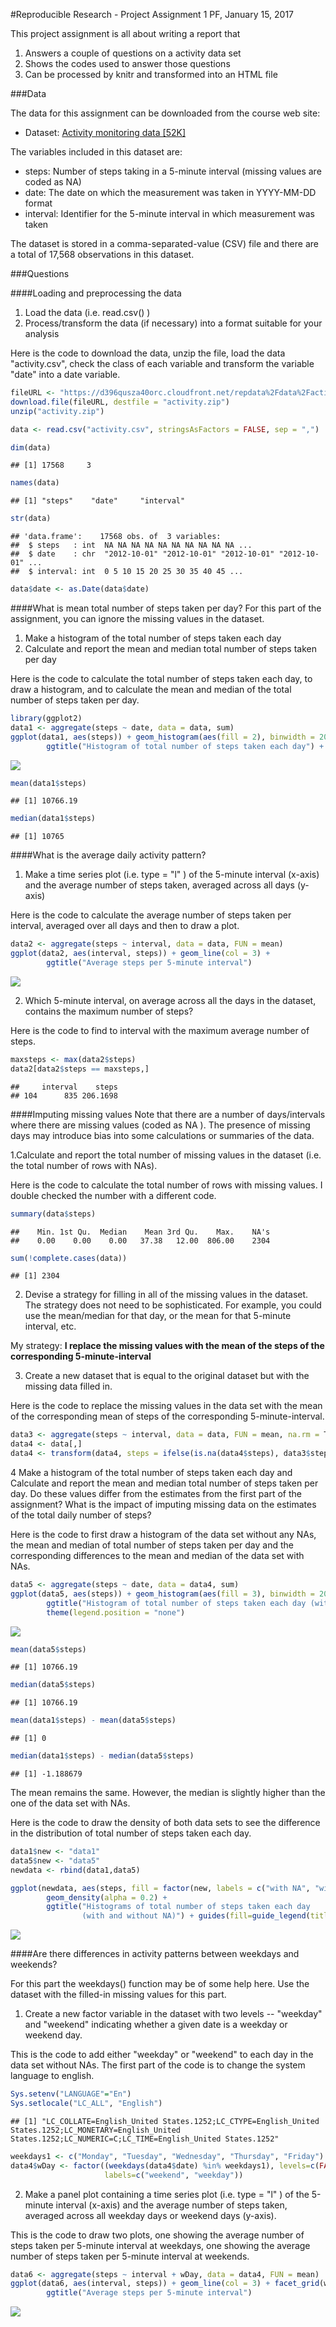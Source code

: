 #Reproducible Research - Project Assignment 1
PF, January 15, 2017

This project assignment is all about writing a report that 

1. Answers a couple of questions on a activity data set
2. Shows the codes used to answer those questions
3. Can be processed by knitr and transformed into an HTML file

###Data

The data for this assignment can be downloaded from the course web site:

- Dataset: [Activity monitoring data [52K]](https://d396qusza40orc.cloudfront.net/repdata%2Fdata%2Factivity.zip)

The variables included in this dataset are:

- steps: Number of steps taking in a 5-minute interval (missing values are coded as NA)
- date: The date on which the measurement was taken in YYYY-MM-DD format
- interval: Identifier for the 5-minute interval in which measurement was taken

The dataset is stored in a comma-separated-value (CSV) file and there are a total of 17,568 observations in this dataset.

###Questions

####Loading and preprocessing the data

1. Load the data (i.e.  read.csv() )
2. Process/transform the data (if necessary) into a format suitable for your analysis

Here is the code to download the data, unzip the file, load the data "activity.csv", check the class of each variable and transform the variable "date" into a date variable.

```r
fileURL <- "https://d396qusza40orc.cloudfront.net/repdata%2Fdata%2Factivity.zip"
download.file(fileURL, destfile = "activity.zip")
unzip("activity.zip")

data <- read.csv("activity.csv", stringsAsFactors = FALSE, sep = ",")

dim(data)
```

```
## [1] 17568     3
```

```r
names(data)
```

```
## [1] "steps"    "date"     "interval"
```

```r
str(data)
```

```
## 'data.frame':	17568 obs. of  3 variables:
##  $ steps   : int  NA NA NA NA NA NA NA NA NA NA ...
##  $ date    : chr  "2012-10-01" "2012-10-01" "2012-10-01" "2012-10-01" ...
##  $ interval: int  0 5 10 15 20 25 30 35 40 45 ...
```

```r
data$date <- as.Date(data$date)
```

####What is mean total number of steps taken per day?
For this part of the assignment, you can ignore the missing values in the dataset.

1. Make a histogram of the total number of steps taken each day
2. Calculate and report the mean and median total number of steps taken per day

Here is the code to calculate the total number of steps taken each day, to draw a histogram, and to calculate the mean and median of the total number of steps taken per day.


```r
library(ggplot2)
data1 <- aggregate(steps ~ date, data = data, sum)
ggplot(data1, aes(steps)) + geom_histogram(aes(fill = 2), binwidth = 2000) + 
        ggtitle("Histogram of total number of steps taken each day") + theme(legend.position = "none")
```

![](Rmarkdown_files/figure-html/unnamed-chunk-2-1.png)<!-- -->

```r
mean(data1$steps)
```

```
## [1] 10766.19
```

```r
median(data1$steps)
```

```
## [1] 10765
```

####What is the average daily activity pattern?

1. Make a time series plot (i.e.  type = "l" ) of the 5-minute interval (x-axis) and the average number of steps taken, averaged across all days (y-axis)

Here is the code to calculate the average number of steps taken per interval, averaged over all days and then to draw a plot.


```r
data2 <- aggregate(steps ~ interval, data = data, FUN = mean)
ggplot(data2, aes(interval, steps)) + geom_line(col = 3) + 
        ggtitle("Average steps per 5-minute interval")
```

![](Rmarkdown_files/figure-html/unnamed-chunk-3-1.png)<!-- -->


2. Which 5-minute interval, on average across all the days in the dataset, contains the maximum number of steps?

Here is the code to find to interval with the maximum average number of steps. 

```r
maxsteps <- max(data2$steps)
data2[data2$steps == maxsteps,]
```

```
##     interval    steps
## 104      835 206.1698
```


####Imputing missing values
Note that there are a number of days/intervals where there are missing values (coded as NA ). The presence of missing days may introduce bias into some calculations or summaries of the data.

1.Calculate and report the total number of missing values in the dataset (i.e. the total number of rows with NAs).

Here is the code to calculate the total number of rows with missing values. I double checked the number with a different code. 


```r
summary(data$steps)
```

```
##    Min. 1st Qu.  Median    Mean 3rd Qu.    Max.    NA's 
##    0.00    0.00    0.00   37.38   12.00  806.00    2304
```

```r
sum(!complete.cases(data))
```

```
## [1] 2304
```

2. Devise a strategy for filling in all of the missing values in the dataset. The strategy does not need to be sophisticated. For example, you could use the mean/median for that day, or the mean for that 5-minute interval, etc.

My strategy: **I replace the missing values with the mean of the steps of the corresponding 5-minute-interval**

3. Create a new dataset that is equal to the original dataset but with the missing data filled in.

Here is the code to replace the missing values in the data set with the mean of the corresponding
mean of steps of the corresponding 5-minute-interval.


```r
data3 <- aggregate(steps ~ interval, data = data, FUN = mean, na.rm = T)
data4 <- data[,]
data4 <- transform(data4, steps = ifelse(is.na(data4$steps), data3$steps[match(data4$interval, data3$interval)], data4$steps))
```

4 Make a histogram of the total number of steps taken each day and Calculate and report the mean and median total number of steps taken per day. Do these values differ from the estimates from the first part of the assignment? What is the impact of imputing missing data on the estimates of the total daily number of steps?

Here is the code to first draw a histogram of the data set without any NAs, the mean and median of total number of steps taken per day and the corresponding differences to the mean and median of the data set with NAs.


```r
data5 <- aggregate(steps ~ date, data = data4, sum)
ggplot(data5, aes(steps)) + geom_histogram(aes(fill = 3), binwidth = 2000) + 
        ggtitle("Histogram of total number of steps taken each day (without NA)") + 
        theme(legend.position = "none")
```

![](Rmarkdown_files/figure-html/unnamed-chunk-7-1.png)<!-- -->

```r
mean(data5$steps)
```

```
## [1] 10766.19
```

```r
median(data5$steps)
```

```
## [1] 10766.19
```

```r
mean(data1$steps) - mean(data5$steps)
```

```
## [1] 0
```

```r
median(data1$steps) - median(data5$steps)
```

```
## [1] -1.188679
```

The mean remains the same. However, the median is slightly higher than the one of the data set with NAs. 

Here is the code to draw the density of both data sets to see the difference in the distribution
of total number of steps taken each day. 


```r
data1$new <- "data1"
data5$new <- "data5"
newdata <- rbind(data1,data5)

ggplot(newdata, aes(steps, fill = factor(new, labels = c("with NA", "without NA")))) + 
        geom_density(alpha = 0.2) +
        ggtitle("Histograms of total number of steps taken each day 
                (with and without NA)") + guides(fill=guide_legend(title=NULL))
```

![](Rmarkdown_files/figure-html/unnamed-chunk-8-1.png)<!-- -->

####Are there differences in activity patterns between weekdays and weekends?

For this part the  weekdays()  function may be of some help here. Use the dataset with the filled-in missing values for this part.

1. Create a new factor variable in the dataset with two levels -- "weekday" and "weekend" indicating whether a given date is a weekday or weekend day.

This is the code to add either "weekday" or "weekend" to each day in the data set without NAs. The first part of the code is to change the system language to english. 

```r
Sys.setenv("LANGUAGE"="En")
Sys.setlocale("LC_ALL", "English")
```

```
## [1] "LC_COLLATE=English_United States.1252;LC_CTYPE=English_United States.1252;LC_MONETARY=English_United States.1252;LC_NUMERIC=C;LC_TIME=English_United States.1252"
```

```r
weekdays1 <- c("Monday", "Tuesday", "Wednesday", "Thursday", "Friday") 
data4$wDay <- factor((weekdays(data4$date) %in% weekdays1), levels=c(FALSE, TRUE), 
                     labels=c("weekend", "weekday"))
```

2. Make a panel plot containing a time series plot (i.e.  type = "l" ) of the 5-minute interval (x-axis) and the average number of steps taken, averaged across all weekday days or weekend days (y-axis).

This is the code to draw two plots, one showing the average number of steps taken per 5-minute interval at weekdays, one showing the average number of steps taken per 5-minute interval at weekends. 


```r
data6 <- aggregate(steps ~ interval + wDay, data = data4, FUN = mean)
ggplot(data6, aes(interval, steps)) + geom_line(col = 3) + facet_grid(wDay ~ . )+
        ggtitle("Average steps per 5-minute interval")
```

![](Rmarkdown_files/figure-html/unnamed-chunk-10-1.png)<!-- -->


